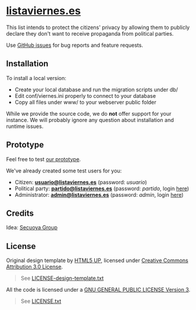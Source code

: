 [listaviernes.es](https://www.nolegaltech.com/prototype/f6c38dcc2dfcbe29c882ed9734be0b23/index.php)
==================================

This list intends to protect the citizens' privacy by allowing them to publicly declare they don't want to receive propaganda from political parties.

Use [GitHub issues]() for bug reports and feature requests.

Installation
------------

To install a local version:

 - Create your local database and run the migration scripts under db/
 - Edit conf/viernes.ini properly to connect to your database
 - Copy all files under www/ to your webserver public folder


While we provide the source code, we do **not** offer support for your instance. We will probably ignore any question about installation and runtime issues.

Prototype
---------

Feel free to test [our prototype](https://nolegaltech.com/prototype/f6c38dcc2dfcbe29c882ed9734be0b23/index.php).

We've already created some test users for you:

 - Citizen: **usuario@listaviernes.es** (password: *usuario*)
 - Political party: **partido@listaviernes.es** (password: *partido*, login [here](https://nolegaltech.com/prototype/f6c38dcc2dfcbe29c882ed9734be0b23/partidos.php))
 - Administrator: **admin@listaviernes.es** (password: *admin*, login [here](https://nolegaltech.com/prototype/f6c38dcc2dfcbe29c882ed9734be0b23/admin.php))

Credits
-------

Idea: [Secuoya Group](https://secuoyagroup.com/)

License
-------

Original design template by [HTML5 UP](https://html5up.net), licensed under [Creative Commons Attribution 3.0 License](https://html5up.net/license).
> See [LICENSE-design-template.txt](https://github.com/NoLegalTech/lista_viernes/blob/master/LICENSE-design-template.txt)

All the code is licensed under a [GNU GENERAL PUBLIC LICENSE Version 3](https://www.gnu.org/licenses/gpl.txt).
> See [LICENSE.txt](https://github.com/NoLegalTech/lista_viernes/blob/master/LICENSE.txt)

